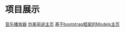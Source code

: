 # 项目展示

<a href="./music-player/index.html">音乐播放器</a>
<a href="./meilishuo/index.html">仿美丽说主页</a>
<a href="./models-bootstrap/index.html">基于bootstrap框架的Models主页</a>
